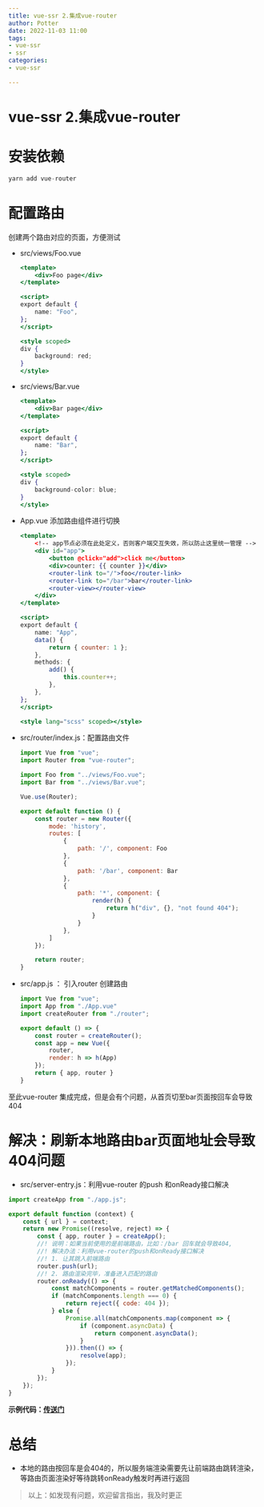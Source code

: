 ```yaml
---
title: vue-ssr 2.集成vue-router
author: Potter
date: 2022-11-03 11:00
tags: 
- vue-ssr
- ssr
categories: 
- vue-ssr

---
```


# vue-ssr 2.集成vue-router

# 安装依赖

```jsx
yarn add vue-router
```

# 配置路由

创建两个路由对应的页面，方便测试

- src/views/Foo.vue
    
    ```jsx
    <template>
    	<div>Foo page</div>
    </template>
    
    <script>
    export default {
    	name: "Foo",
    };
    </script>
    
    <style scoped>
    div {
    	background: red;
    }
    </style>
    ```
    
- src/views/Bar.vue
    
    ```jsx
    <template>
    	<div>Bar page</div>
    </template>
    
    <script>
    export default {
    	name: "Bar",
    };
    </script>
    
    <style scoped>
    div {
    	background-color: blue;
    }
    </style>
    ```
    
- App.vue 添加路由组件进行切换
    
    ```jsx
    <template>
    	<!-- app节点必须在此处定义，否则客户端交互失效，所以防止这里统一管理 -->
    	<div id="app">
    		<button @click="add">click me</button>
    		<div>counter: {{ counter }}</div>
    		<router-link to="/">foo</router-link>
    		<router-link to="/bar">bar</router-link>
    		<router-view></router-view>
    	</div>
    </template>
    
    <script>
    export default {
    	name: "App",
    	data() {
    		return { counter: 1 };
    	},
    	methods: {
    		add() {
    			this.counter++;
    		},
    	},
    };
    </script>
    
    <style lang="scss" scoped></style>
    ```
    
- src/router/index.js：配置路由文件
    
    ```jsx
    import Vue from "vue";
    import Router from "vue-router";
    
    import Foo from "../views/Foo.vue";
    import Bar from "../views/Bar.vue";
    
    Vue.use(Router);
    
    export default function () {
    	const router = new Router({
    		mode: 'history',
    		routes: [
    			{
    				path: '/', component: Foo
    			},
    			{
    				path: '/bar', component: Bar
    			},
    			{
    				path: '*', component: {
    					render(h) {
    						return h("div", {}, "not found 404");
    					}
    				}
    			},
    		]
    	});
    
    	return router;
    }
    ```
    
- src/app.js ： 引入router 创建路由
    
    ```jsx
    import Vue from "vue";
    import App from "./App.vue"
    import createRouter from "./router";
    
    export default () => {
    	const router = createRouter();
    	const app = new Vue({
    		router,
    		render: h => h(App)
    	});
    	return { app, router }
    }
    ```
    

至此vue-router 集成完成，但是会有个问题，从首页切至bar页面按回车会导致404

# 解决：刷新本地路由bar页面地址会导致404问题

- src/server-entry.js：利用vue-router 的push 和onReady接口解决

```jsx
import createApp from "./app.js";

export default function (context) {
	const { url } = context;
	return new Promise((resolve, reject) => {
		const { app, router } = createApp();
		//! 说明：如果当前使用的是前端路由，比如：/bar 回车就会导致404,
		//! 解决办法：利用vue-router的push和onReady接口解决
		//! 1. 让其跳入前端路由
		router.push(url);
		//! 2. 路由渲染完毕，准备进入匹配的路由
		router.onReady(() => {
			const matchComponents = router.getMatchedComponents();
			if (matchComponents.length === 0) {
				return reject({ code: 404 });
			} else {
				Promise.all(matchComponents.map(component => {
					if (component.asyncData) {
						return component.asyncData();
					}
				})).then(() => {
					resolve(app);
				});
			}
		});
	});
}
```

**示例代码：[传送门](https://github.com/yxw007/vue-ssr/tree/master/vue2-webpack-ssr)**

# 总结

- 本地的路由按回车是会404的，所以服务端渲染需要先让前端路由跳转渲染，等路由页面渲染好等待跳转onReady触发时再进行返回

> 以上：如发现有问题，欢迎留言指出，我及时更正
>

